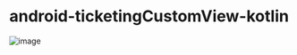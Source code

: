 # android-ticketingCustomView-kotlin
![image](https://user-images.githubusercontent.com/53375007/190277698-b5a2a88c-1ac0-49c6-8766-8d1b93dbc471.png)
